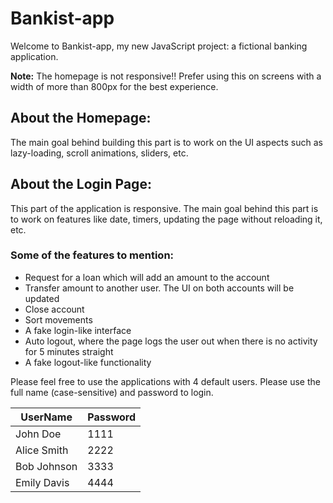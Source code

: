 # Bankist-app

Welcome to Bankist-app, my new JavaScript project: a fictional banking application.

**Note:** The homepage is not responsive!! Prefer using this on screens with a width of more than 800px for the best experience.

## About the Homepage:
The main goal behind building this part is to work on the UI aspects such as lazy-loading, scroll animations, sliders, etc.

## About the Login Page:
This part of the application is responsive. The main goal behind this part is to work on features like date, timers, updating the page without reloading it, etc.

### Some of the features to mention:
- Request for a loan which will add an amount to the account
- Transfer amount to another user. The UI on both accounts will be updated
- Close account
- Sort movements
- A fake login-like interface
- Auto logout, where the page logs the user out when there is no activity for 5 minutes straight
- A fake logout-like functionality

Please feel free to use the applications with 4 default users. Please use the full name (case-sensitive) and password to login.

| UserName    | Password |
|-------------|----------|
| John Doe    | 1111     |
| Alice Smith | 2222     |
| Bob Johnson | 3333     |
| Emily Davis | 4444     |

